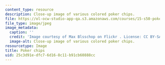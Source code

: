```yaml
---
content_type: resource
description: Close-up image of various colored poker chips.
file: https://ol-ocw-studio-app-qa.s3.amazonaws.com/courses/15-s50-poker-theory-and-analytics-january-iap-2015/25c3d91edfc76d168c11b91cb60888cc_15.s50iap15_chips.jpg
file_type: image/jpeg
image_metadata:
  caption: ''
  credit: 'Image courtesy of Max Blsschop on Flickr . License: CC BY-SA-NC.'
  image-alt: Close-up image of various colored poker chips.
resourcetype: Image
title: Poker chips
uid: 25c3d91e-dfc7-6d16-8c11-b91cb60888cc
---
```

